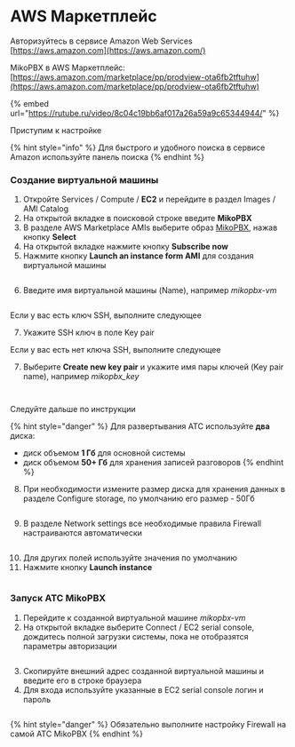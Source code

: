 # AWS Маркетплейс

Авторизуйтесь в сервисе Amazon Web Services [https://aws.amazon.com](https://aws.amazon.com/)

MikoPBX в AWS Маркетплейс: [https://aws.amazon.com/marketplace/pp/prodview-ota6fb2tftuhw](https://aws.amazon.com/marketplace/pp/prodview-ota6fb2tftuhw)



{% embed url="https://rutube.ru/video/8c04c19bb6af017a26a59a9c65344944/" %}

Приступим к настройке

{% hint style="info" %}
Для быстрого и удобного поиска в сервисе Amazon используйте панель поиска
{% endhint %}

### **Создание виртуальной машины**

1. Откройте Services / Compute / **EC2** и перейдите в раздел Images / AMI Catalog
2. На открытой вкладке в поисковой строке введите **MikoPBX**
3. В разделе AWS Marketplace AMIs выберите образ [MikoPBX](https://aws.amazon.com/marketplace/pp/prodview-ota6fb2tftuhw), нажав кнопку **Select**
4. На открытой вкладке нажмите кнопку **Subscribe now**
5. Нажмите кнопку **Launch an instance form AMI** для создания виртуальной машины

<figure><img src="../../../.gitbook/assets/MikoPBXAmazonInstallation_s_12.png" alt=""><figcaption></figcaption></figure>

6. Введите имя виртуальной машины (Name), например _mikopbx-vm_

<figure><img src="../../../.gitbook/assets/MikoPBXAmazonInstallation_s_2 (1).png" alt=""><figcaption></figcaption></figure>

Если у вас есть ключ SSH, выполните следующее

7. Укажите SSH ключ в поле Key pair

Если у вас есть нет ключа SSH, выполните следующее

7. Выберите **Create new key pair** и укажите имя пары ключей (Key pair name), например _mikopbx\_key_

<figure><img src="../../../.gitbook/assets/MikoPBXAmazonInstallation_s_3 (1).png" alt=""><figcaption></figcaption></figure>

<figure><img src="../../../.gitbook/assets/MikoPBXAmazonInstallation_s_4 (1).png" alt=""><figcaption></figcaption></figure>

Следуйте дальше по инструкции

{% hint style="danger" %}
Для развертывания АТС используйте **два** диска:

* диск объемом **1 Гб** для основной системы
* диск объемом **50+ Гб** для хранения записей разговоров
{% endhint %}

8. При необходимости измените размер диска для хранения данных в разделе Configure storage, по умолчанию его размер - 50Гб

<figure><img src="../../../.gitbook/assets/MikoPBXAmazonInstallation_s_7 (1).png" alt=""><figcaption></figcaption></figure>

9. В разделе Network settings все необходимые правила Firewall настраиваются автоматически

<figure><img src="../../../.gitbook/assets/MikoPBXAmazonInstallation_s_6.png" alt=""><figcaption></figcaption></figure>

10. Для других полей используйте значения по умолчанию
11. Нажмите кнопку **Launch instance**

<figure><img src="../../../.gitbook/assets/MikoPBXAmazonInstallation_s_8 (1).png" alt=""><figcaption></figcaption></figure>

### **Запуск АТС MikoPBX**

1. Перейдите к созданной виртуальной машине _mikopbx-vm_
2. На открытой вкладке выберите Connect / EC2 serial console, дождитесь полной загрузки системы, пока не отобразятся параметры авторизации

<figure><img src="../../../.gitbook/assets/MikoPBXAmazonInstallation_s_9 (1).png" alt=""><figcaption></figcaption></figure>

3. Скопируйте внешний адрес созданной виртуальной машины и введите его в строке браузера
4. Для входа используйте указанные в EC2 serial console логин и пароль

<figure><img src="../../../.gitbook/assets/MikoPBXAmazonInstallation_s_10 (1).png" alt=""><figcaption></figcaption></figure>

{% hint style="danger" %}
Обязательно выполните настройку Firewall на самой АТС MikoPBX
{% endhint %}
